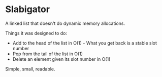 # Slabigator

A linked list that doesn't do dynamic memory allocations.

Things it was designed to do:

- Add to the head of the list in O(1) - What you get back is a stable slot number
- Pop from the tail of the list in O(1)
- Delete an element given its slot number in O(1)

Simple, small, readable.